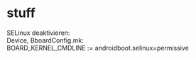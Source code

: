 # stuff

SELinux deaktivieren:  
Device, BboardConfig.mk:  
BOARD_KERNEL_CMDLINE := androidboot.selinux=permissive  
